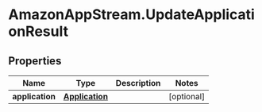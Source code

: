 # AmazonAppStream.UpdateApplicationResult

## Properties

Name | Type | Description | Notes
------------ | ------------- | ------------- | -------------
**application** | [**Application**](Application.md) |  | [optional] 


